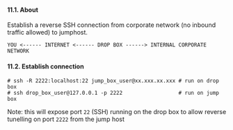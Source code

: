 #### 11.1. About

Establish a reverse SSH connection from corporate network (no inbound traffic allowed) to jumphost.

```
YOU <------ INTERNET <------ DROP BOX ------> INTERNAL CORPORATE NETWORK
```

#### 11.2. Establish connection
```
# ssh -R 2222:localhost:22 jump_box_user@xx.xxx.xx.xxx # run on drop box
# ssh drop_box_user@127.0.0.1 -p 2222                  # run on jump box
```
Note: this will expose port `22` (SSH) running on the drop box to allow reverse tunelling on port `2222` from the jump host
